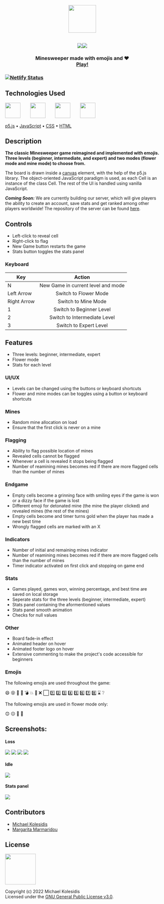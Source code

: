 <div align="center">
  <img height="90px" src="./assets/logo.png" /><br>
  <br><br>
  <img src="./screenshots/beginner_mines_win.png" /><img src="./screenshots/beginner_flowers_win.png" /><br>
</div>

<h3 align="center">Minesweeper made with emojis and ❤️ <br><a target="_blank" href="https://www.emojiminesweeper.com/">Play!</a><h3>



[![Netlify Status](https://api.netlify.com/api/v1/badges/b318a02a-0a7e-483e-a046-547a1a3ac6ae/deploy-status)](https://app.netlify.com/sites/minesweeper-emoji/deploys)

  
  
## Technologies Used
<a href="https://p5js.org/"><img src="https://github.com/michaelkolesidis/tech-icons/blob/main/icons/p5js/p5js.svg" height="50px"/></a>
&nbsp;&nbsp;&nbsp;&nbsp;&nbsp;&nbsp;
<a href="https://en.wikipedia.org/wiki/JavaScript"><img src="https://github.com/michaelkolesidis/tech-icons/blob/main/icons/javascript/javascript-original.svg" height="50px" /></a>
&nbsp;&nbsp;&nbsp;&nbsp;&nbsp;&nbsp;
<a href="https://en.wikipedia.org/wiki/CSS"><img src="https://github.com/michaelkolesidis/tech-icons/blob/main/icons/css3/css3-plain.svg" height="50px" /></a>
&nbsp;&nbsp;&nbsp;&nbsp;&nbsp;&nbsp;
<a href="https://en.wikipedia.org/wiki/HTML"><img src="https://github.com/michaelkolesidis/tech-icons/blob/main/icons/html5/html5-plain.svg" height="50px" /></a>


[p5.js](https://p5js.org/)
 • 
[JavaScript](https://en.wikipedia.org/wiki/JavaScript)
 • 
[CSS](https://en.wikipedia.org/wiki/CSS)
 • 
[HTML](https://en.wikipedia.org/wiki/HTML)


  
## Description
**The classic Minesweeper game reimagined and implemented with emojis. Three levels (beginner, intermediate, and expert) and two modes (flower mode and mine mode) to choose from.**

The board is drawn inside a [canvas](https://developer.mozilla.org/en-US/docs/Web/API/Canvas_API) element, with the help of the p5.js library. The object-oriented JavaScript paradigm is used, as each Cell is an instance of the class Cell. The rest of the UI is handled using vanilla JavaScript.

***Coming Soon:*** We are currently building our server, which will give players the ability to create an account, save stats and get ranked among other players worldwide! The repository of the server can be found [here](https://github.com/mamarmar/minesweeper-emoji-server).



## Controls
* Left-click to reveal cell<br>
* Right-click to flag
* New Game button restarts the game
* Stats button toggles the stats panel 

### Keyboard
| Key           | Action                             |
| ------------- |:----------------------------------:|
| Ν             | New Game in current level and mode |
| Left Arrow    | Switch to Flower Mode              |
| Right Arrow   | Switch to Mine Mode                |
| 1             | Switch to Beginner Level           |
| 2             | Switch to Intermediate Level       |
| 3             | Switch to Expert Level             |
  


## Features
* Three levels: beginner, intermediate, expert
* Flower mode
* Stats for each level

### UI/UX
* Levels can be changed using the buttons or keyboard shortcuts
* Flower and mine modes can be toggles using a button or keyboard shortcuts

### Mines
* Random mine allocation on load
* Ensure that the first click is never on a mine

### Flagging
* Ability to flag possible location of mines
* Revealed cells cannot be flagged
* Whenever a cell is revealed it stops being flagged
* Number of reamining mines becomes red if there are more flagged cells than the number of mines

### Endgame
* Empty cells become a grinning face with smiling eyes if the game is won or a dizzy face if the game is lost
* Different emoji for detonated mine (the mine the player clicked) and revealed mines (the rest of the mines)
* Empty cells become and timer turns gold when the player has made a new best time
* Wrongly flagged cells are marked with an X

### Indicators 
* Number of initial and remaining mines indicator
* Number of reamining mines becomes red if there are more flagged cells than the number of mines
* Timer indicator activated on first click and stopping on game end

### Stats
* Games played, games won, winning percentage, and best time are saved on local storage
* Seperate stats for the three levels (beginner, intermediate, expert)
* Stats panel containing the aformentioned values
* Stats panel smooth animation
* Checks for null values

### Other
* Board fade-in effect
* Animated header on hover
* Animated footer logo on hover
* Extensive commenting to make the project's code accessible for beginners

### Emojis
The following emojis are used throughout the game:

😄 😵 🥳 🔲 💣 💥 🚩 ❌ ⬜️ 1️⃣ 2️⃣ 3️⃣ 4️⃣ 5️⃣ 6️⃣ 7️⃣ 8️⃣ ⌛ ❔

The following emojis are used in flower mode only:

😊 😔 🌺 🐛



## Screenshots:
  
#### Loss
<img src="./screenshots/beginner_mines_loss.png" />
<img src="./screenshots/beginner_flowers_loss.png" />
<img src="./screenshots/intermediate_mines_loss.png" />
<img src="./screenshots/expert_mines_loss.png" />
  
#### Idle  
<img src="./screenshots/beginner_mines_idle.png" />

#### Stats panel
<img src="./screenshots/beginner_flowers_win_stats.png" />



## Contributors
* [Michael Kolesidis](https://github.com/michaelkolesidis/)
* [Margarita Marmaridou](https://github.com/mamarmar/)



## License

<a href="https://www.gnu.org/licenses/gpl-3.0.html"><img src="https://upload.wikimedia.org/wikipedia/commons/9/93/GPLv3_Logo.svg" height="100px" /></a>

Copyright (c) 2022 Michael Kolesidis<br>
Licensed under the [GNU General Public License v3.0](https://www.gnu.org/licenses/gpl-3.0.html).

